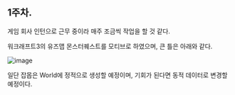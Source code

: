 ## 1주차.

게임 회사 인턴으로 근무 중이라 매주 조금씩 작업을 할 것 같다.

워크래프트3의 유즈맵 몬스터퀘스트를 모티브로 하였으며, 큰 틀은 아래와 같다.

![image](https://github.com/HanYooTae/MonsterQuest/assets/41534351/1aaa03ce-101e-439f-ad70-a4a2c47eb11f)


일단 잡몹은 World에 정적으로 생성할 예정이며, 기회가 된다면 동적 데이터로 변경할 예정이다.
